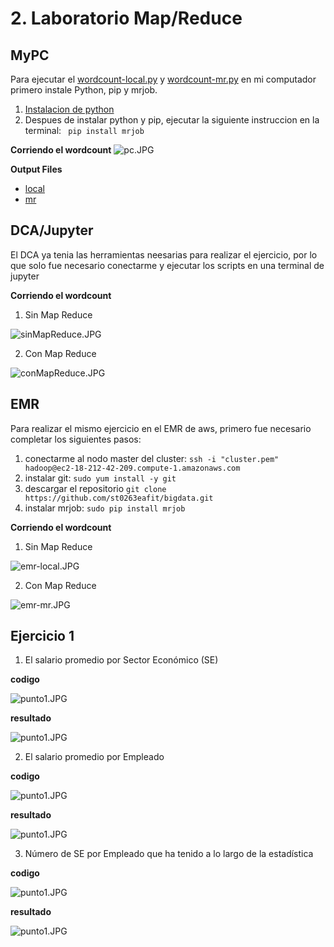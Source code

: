 # 2. Laboratorio Map/Reduce

## MyPC

Para ejecutar el [wordcount-local.py](https://github.com/st0263eafit/bigdata/blob/master/02-mapreduce/wordcount-local.py) y [wordcount-mr.py](https://github.com/st0263eafit/bigdata/blob/master/02-mapreduce/wordcount-mr.py) en mi computador primero instale Python, pip y mrjob.
1. [Instalacion de python](https://github.com/BurntSushi/nfldb/wiki/Python-&-pip-Windows-installation)
2. Despues de instalar python y pip, ejecutar la siguiente instruccion en la terminal: ``` pip install mrjob``` 

**Corriendo el wordcount**
![pc.JPG](https://github.com/Mateo-RH/TopicosTelematica-BigDataLab/blob/master/imagenes/labs/pc.JPG?raw=true)

**Output Files**
* [local](https://github.com/Mateo-RH/TopicosTelematica-BigDataLab/blob/master/imagenes/labs/wordcount-local-output.txt)
* [mr](https://github.com/Mateo-RH/TopicosTelematica-BigDataLab/blob/master/imagenes/labs/wordcount-mr-output.txt)

## DCA/Jupyter

El DCA ya tenia las herramientas neesarias para realizar el ejercicio, por lo que solo fue necesario conectarme y ejecutar los scripts en una terminal de jupyter

**Corriendo el wordcount**
1. Sin Map Reduce

![sinMapReduce.JPG](https://github.com/Mateo-RH/TopicosTelematica-BigDataLab/blob/master/imagenes/local/sinMapReduce.JPG?raw=true)

2. Con Map Reduce

![conMapReduce.JPG](https://github.com/Mateo-RH/TopicosTelematica-BigDataLab/blob/master/imagenes/local/conMapReduce.JPG?raw=true)

## EMR

Para realizar el mismo ejercicio en el EMR de aws, primero fue necesario completar los siguientes pasos:
1. conectarme al nodo master del cluster: ```ssh -i "cluster.pem" hadoop@ec2-18-212-42-209.compute-1.amazonaws.com```
2. instalar git: ```sudo yum install -y git```
3. descargar el repositorio ``` git clone https://github.com/st0263eafit/bigdata.git ```
3. instalar mrjob: ```sudo pip install mrjob```

**Corriendo el wordcount**
1. Sin Map Reduce

![emr-local.JPG](https://github.com/Mateo-RH/TopicosTelematica-BigDataLab/blob/master/imagenes/labs/emr-local.JPG?raw=true)

2. Con Map Reduce

![emr-mr.JPG](https://github.com/Mateo-RH/TopicosTelematica-BigDataLab/blob/master/imagenes/labs/emr-mr.JPG?raw=true)

## Ejercicio 1

1. El salario promedio por Sector Económico (SE)

**codigo**

![punto1.JPG](https://github.com/Mateo-RH/TopicosTelematica-BigDataLab/blob/master/imagenes/labs/punto1.JPG?raw=true)

**resultado**

![punto1.JPG](https://github.com/Mateo-RH/TopicosTelematica-BigDataLab/blob/master/imagenes/labs/punto1_res.JPG?raw=true)

2. El salario promedio por Empleado

**codigo**

![punto1.JPG](https://github.com/Mateo-RH/TopicosTelematica-BigDataLab/blob/master/imagenes/labs/punto2.JPG?raw=true)

**resultado**

![punto1.JPG](https://github.com/Mateo-RH/TopicosTelematica-BigDataLab/blob/master/imagenes/labs/punto2_res.JPG?raw=true)

3. Número de SE por Empleado que ha tenido a lo largo de la estadística

**codigo**

![punto1.JPG](https://github.com/Mateo-RH/TopicosTelematica-BigDataLab/blob/master/imagenes/labs/punto3.JPG?raw=true)

**resultado**

![punto1.JPG](https://github.com/Mateo-RH/TopicosTelematica-BigDataLab/blob/master/imagenes/labs/punto3_res.JPG?raw=true)
